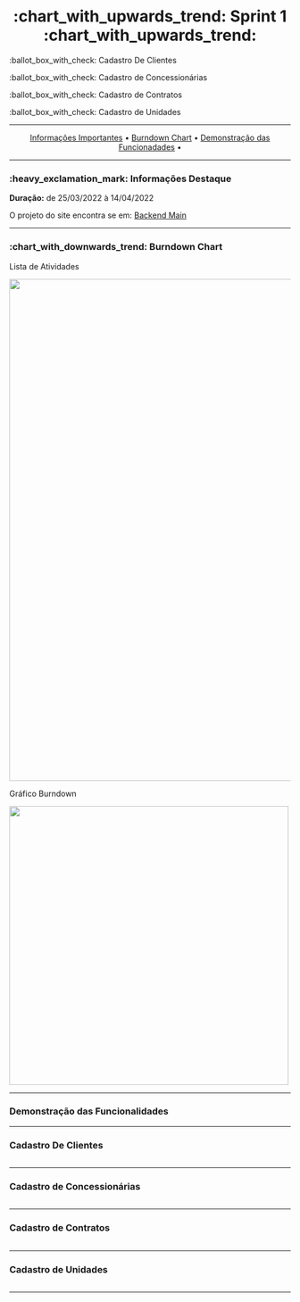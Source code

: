 <h1 align="center">:chart_with_upwards_trend: Sprint 1 :chart_with_upwards_trend:</h1>
<p align="center">
<p>:ballot_box_with_check: Cadastro De Clientes</p>
<p>:ballot_box_with_check: Cadastro de Concessionárias</p>
<p>:ballot_box_with_check: Cadastro de Contratos</p>
<p>:ballot_box_with_check: Cadastro de Unidades</p>

</p>
<hr>
<p align="center">
  <a href =""> Informações Importantes</a>  • 
  <a href =""> Burndown Chart</a>  • 
  <a href =""> Demonstração das Funcionadades</a>  • 
</p>
<hr>

<h3>:heavy_exclamation_mark: Informações Destaque</h3>
<p><strong> Duração:</strong> de 25/03/2022 à 14/04/2022</p>
<p> O projeto do site encontra se em: <a href="">Backend Main</a>
<hr>


<h3>:chart_with_downwards_trend: Burndown Chart </h3>
<p>Lista de Atividades</p>
<img src="" width="900"/>
<p>Gráfico Burndown</p>
<img src="" width="500"/>
<hr>

<h3>Demonstração das Funcionalidades</h3>
<p></p>
<p></p>
<hr>
<h3> Cadastro De Clientes </h3>
<img src=""/>
<hr>
<h3> Cadastro de Concessionárias </h3>
<img src=""/>
<hr>
<h3> Cadastro de Contratos </h3>
<img src=""/>
<hr>
<h3> Cadastro de Unidades </h3>
<img src=""/>
<hr>


